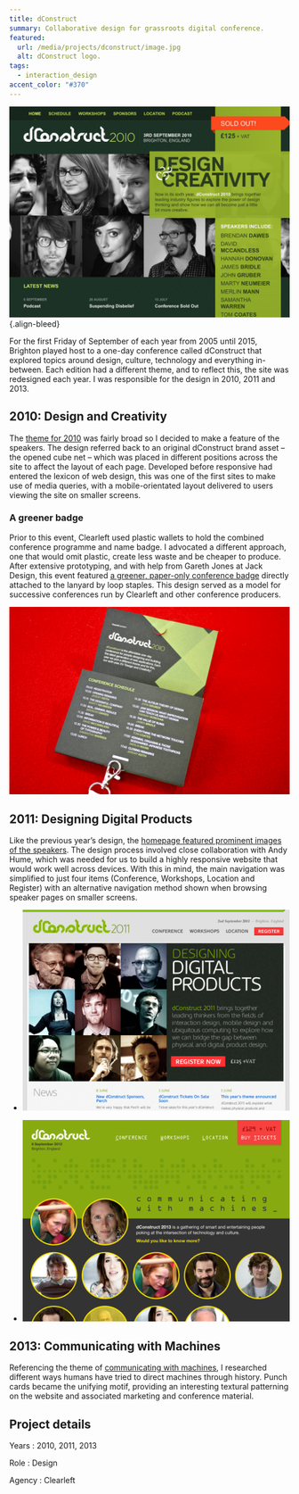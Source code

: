 ```yaml
---
title: dConstruct
summary: Collaborative design for grassroots digital conference.
featured:
  url: /media/projects/dconstruct/image.jpg
  alt: dConstruct logo.
tags:
  - interaction_design
accent_color: "#370"
---
```


![Home page for the 2010 website.](/media/projects/dconstruct/2010.png#screenshot)
{.align-bleed}

For the first Friday of September of each year from 2005 until 2015, Brighton played host to a one-day conference called dConstruct that explored topics around design, culture, technology and everything in-between. Each edition had a different theme, and to reflect this, the site was redesigned each year. I was responsible for the design in 2010, 2011 and 2013.

## 2010: Design and Creativity

The [theme for 2010][1] was fairly broad so I decided to make a feature of the speakers. The design referred back to an original dConstruct brand asset – the opened cube net – which was placed in different positions across the site to affect the layout of each page. Developed before responsive had entered the lexicon of web design, this was one of the first sites to make use of media queries, with a mobile-orientated layout delivered to users viewing the site on smaller screens.

### A greener badge

Prior to this event, Clearleft used plastic wallets to hold the combined conference programme and name badge. I advocated a different approach, one that would omit plastic, create less waste and be cheaper to produce. After extensive prototyping, and with help from Gareth Jones at Jack Design, this event featured [a greener, paper-only conference badge][2] directly attached to the lanyard by loop staples. This design served as a model for successive conferences run by Clearleft and other conference producers.

[![A folded cardboard name badge.](/media/2010/243/a1/image.jpg "Conference badge for dConstruct 2010. Photograph: James Box")][i1]

## 2011: Designing Digital Products

Like the previous year’s design, the [homepage featured prominent images of the speakers][3]. The design process involved close collaboration with Andy Hume, which was needed for us to build a highly responsive website that would work well across devices. With this in mind, the main navigation was simplified to just four items (Conference, Workshops, Location and Register) with an alternative navigation method shown when browsing speaker pages on smaller screens.

- ![Home page for the 2011 website.](/media/projects/dconstruct/2011.png#screenshot "2011 website.")

- ![Home page for the 2013 website.](/media/projects/dconstruct/2013.png#screenshot "2013 website.")

## 2013: Communicating with Machines

Referencing the theme of [communicating with machines][4], I researched different ways humans have tried to direct machines through history. Punch cards became the unifying motif, providing an interesting textural patterning on the website and associated marketing and conference material.

## Project details

Years
: 2010, 2011, 2013

Role
: Design

Agency
: Clearleft

[1]: http://2010.dconstruct.org/
[2]: /2010/243/a1/dconstruct_conference_badge/
[3]: http://2011.dconstruct.org/
[4]: http://2013.dconstruct.org/
[i1]: https://www.flickr.com/photos/b0xman/4929704982/
